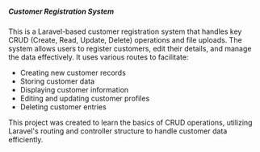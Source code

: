 <h5>Customer Registration System</h4>
<p>This is a Laravel-based customer registration system that handles key CRUD (Create, Read, Update, Delete) operations and file uploads. The system allows users to register customers, edit their details, and manage the data effectively. It uses various routes to facilitate:</p>
<ul>
<li>Creating new customer records</li>
<li>Storing customer data</li>
<li>Displaying customer information</li>
<li>Editing and updating customer profiles</li>
<li>Deleting customer entries</li>
</ul>
<p>This project was created to learn the basics of CRUD operations, utilizing Laravel's routing and controller structure to handle customer data efficiently.</p>
